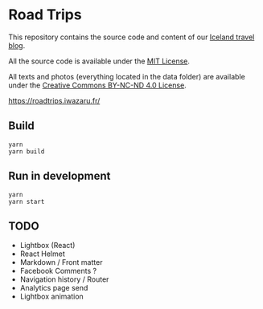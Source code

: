 # Road Trips

This repository contains the source code and content of our [Iceland
travel blog](https://roadtrips.iwazaru.fr/).

All the source code is available under the
[MIT License](https://opensource.org/licenses/MIT).

All texts and photos (everything located in the data folder) are available under
the [Creative Commons BY-NC-ND 4.0 License](https://creativecommons.org/licenses/by-nc-nd/4.0/).

https://roadtrips.iwazaru.fr/

## Build

    yarn
    yarn build

## Run in development

    yarn
    yarn start

## TODO

* Lightbox (React)
* React Helmet
* Markdown / Front matter
* Facebook Comments ?
* Navigation history / Router
* Analytics page send
* Lightbox animation
